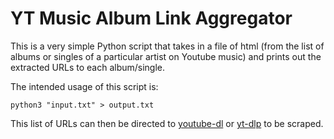 # YT Music Album Link Aggregator

This is a very simple Python script that takes in a file of html (from the list of albums or singles of a particular artist on Youtube music) and prints out the extracted URLs to each album/single. 

The intended usage of this script is:

`python3 "input.txt" > output.txt`

This list of URLs can then be directed to [youtube-dl](https://github.com/ytdl-org/youtube-dl) or [yt-dlp](https://github.com/yt-dlp/yt-dlp) to be scraped. 